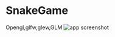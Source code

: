 # SnakeGame
Opengl,glfw,glew,GLM
![app screenshot](https://raw.githubusercontent.com/danieljo12/SnakeGame/master/snake.PNG)
